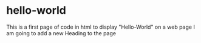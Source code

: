 # hello-world
This is a first page of code in html to display "Hello-World" on a web page
I am going to add a new Heading to the page
